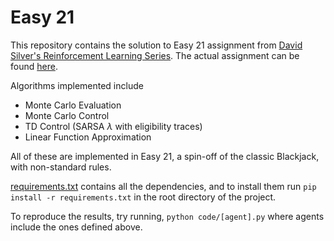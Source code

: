 # Easy 21

This repository contains the solution to Easy 21 assignment from [David Silver's Reinforcement Learning Series](http://www0.cs.ucl.ac.uk/staff/d.silver/web/Teaching.html). The actual assignment can be found [here](http://www0.cs.ucl.ac.uk/staff/d.silver/web/Teaching_files/Easy21-Johannes.pdf).

Algorithms implemented include

- Monte Carlo Evaluation
- Monte Carlo Control
- TD Control (SARSA  $\lambda$ with eligibility traces)
- Linear Function Approximation

All of these are implemented in Easy 21, a spin-off of the classic Blackjack, with non-standard rules.

[requirements.txt](/requirements.txt) contains all the dependencies, and to install them run
`pip install -r requirements.txt` in the root directory of the project.

To reproduce the results, try running,
`python code/[agent].py` where agents include the ones defined above.

